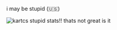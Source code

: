 i may be stupid (🇺🇸)

![kartcs stupid stats!!](https://readme-stats-steel-pi.vercel.app/api?username=kartcs&hide=contribs,prs)
thats not great is it
